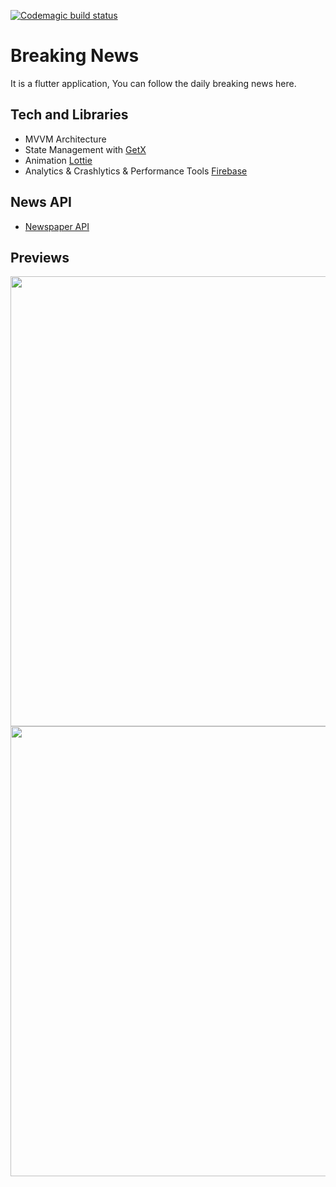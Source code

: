 [![Codemagic build status](https://api.codemagic.io/apps/63286fe597be370af951c1f7/63286fe597be370af951c1f6/status_badge.svg)](https://codemagic.io/apps/63286fe597be370af951c1f7/63286fe597be370af951c1f6/latest_build)
# Breaking News

It is a flutter application, You can follow the daily breaking news here.

## Tech and Libraries

- MVVM Architecture
- State Management with [GetX](https://pub.dev/packages/get)
- Animation [Lottie](https://pub.dev/packages/lottie)
- Analytics & Crashlytics & Performance Tools [Firebase](https://firebase.flutter.dev/)

## News API
- [Newspaper API](https://newsapi.org/) 

## Previews
<p align="center">
<img src="https://user-images.githubusercontent.com/43873156/228315936-3d2e4e76-a6d6-49d0-8e91-4e311b1c28d7.png" height="720" >
<img src="https://user-images.githubusercontent.com/43873156/228315762-25ec0298-ed86-4ec2-b6a8-653227f2cb3e.png" height="720" ">
</p>



